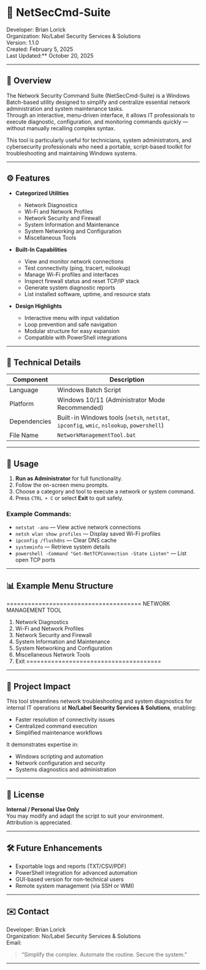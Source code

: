 # 🧩 NetSecCmd-Suite

Developer: Brian Lorick  
Organization: No/Label Security Services & Solutions  
Version: 1.1.0  
Created: February 5, 2025  
Last Updated:** October 20, 2025  

---

## 📘 Overview
The Network Security Command Suite (NetSecCmd-Suite) is a Windows Batch-based utility designed to simplify and centralize essential network administration and system maintenance tasks.  
Through an interactive, menu-driven interface, it allows IT professionals to execute diagnostic, configuration, and monitoring commands quickly — without manually recalling complex syntax.

This tool is particularly useful for technicians, system administrators, and cybersecurity professionals who need a portable, script-based toolkit for troubleshooting and maintaining Windows systems.

---

## ⚙️ Features
- **Categorized Utilities**
  - Network Diagnostics  
  - Wi-Fi and Network Profiles  
  - Network Security and Firewall  
  - System Information and Maintenance  
  - System Networking and Configuration  
  - Miscellaneous Tools  

- **Built-In Capabilities**
  - View and monitor network connections  
  - Test connectivity (ping, tracert, nslookup)  
  - Manage Wi-Fi profiles and interfaces  
  - Inspect firewall status and reset TCP/IP stack  
  - Generate system diagnostic reports  
  - List installed software, uptime, and resource stats  

- **Design Highlights**
  - Interactive menu with input validation  
  - Loop prevention and safe navigation  
  - Modular structure for easy expansion  
  - Compatible with PowerShell integrations  

---

## 🧠 Technical Details
| Component | Description |
|------------|-------------|
| Language | Windows Batch Script |
| Platform | Windows 10/11 (Administrator Mode Recommended) |
| Dependencies | Built-in Windows tools (`netsh`, `netstat`, `ipconfig`, `wmic`, `nslookup`, `powershell`) |
| File Name | `NetworkManagementTool.bat` |

---

## 🚀 Usage
1. **Run as Administrator** for full functionality.  
2. Follow the on-screen menu prompts.  
3. Choose a category and tool to execute a network or system command.  
4. Press `CTRL + C` or select **Exit** to quit safely.  

### Example Commands:
- `netstat -ano` — View active network connections  
- `netsh wlan show profiles` — Display saved Wi-Fi profiles  
- `ipconfig /flushdns` — Clear DNS cache  
- `systeminfo` — Retrieve system details  
- `powershell -Command "Get-NetTCPConnection -State Listen"` — List open TCP ports  

---

## 📊 Example Menu Structure

======================================
NETWORK MANAGEMENT TOOL

1. Network Diagnostics
2. Wi-Fi and Network Profiles
3. Network Security and Firewall
4. System Information and Maintenance
5. System Networking and Configuration
6. Miscellaneous Network Tools
7. Exit
======================================

---

## 🧩 Project Impact
This tool streamlines network troubleshooting and system diagnostics for internal IT operations at **No/Label Security Services & Solutions**, enabling:
- Faster resolution of connectivity issues  
- Centralized command execution  
- Simplified maintenance workflows  

It demonstrates expertise in:
- Windows scripting and automation
- Network configuration and security 
- Systems diagnostics and administration 

---

## 🔐 License
**Internal / Personal Use Only**  
You may modify and adapt the script to suit your environment.  
Attribution is appreciated.

---

## 🛠️ Future Enhancements
- Exportable logs and reports (TXT/CSV/PDF)  
- PowerShell integration for advanced automation  
- GUI-based version for non-technical users  
- Remote system management (via SSH or WMI)

---

## ✉️ Contact
Developer: Brian Lorick  
Organization: No/Label Security Services & Solutions  
Email:

> “Simplify the complex. Automate the routine. Secure the system.”

---



